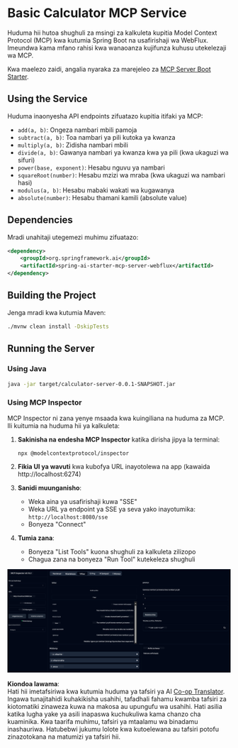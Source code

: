 <!--
CO_OP_TRANSLATOR_METADATA:
{
  "original_hash": "ed9cab32cc67c12d8969b407aa47100a",
  "translation_date": "2025-06-11T09:35:12+00:00",
  "source_file": "03-GettingStarted/01-first-server/solution/java/README.md",
  "language_code": "sw"
}
-->
# Basic Calculator MCP Service

Huduma hii hutoa shughuli za msingi za kalkuleta kupitia Model Context Protocol (MCP) kwa kutumia Spring Boot na usafirishaji wa WebFlux. Imeundwa kama mfano rahisi kwa wanaoanza kujifunza kuhusu utekelezaji wa MCP.

Kwa maelezo zaidi, angalia nyaraka za marejeleo za [MCP Server Boot Starter](https://docs.spring.io/spring-ai/reference/api/mcp/mcp-server-boot-starter-docs.html).

## Using the Service

Huduma inaonyesha API endpoints zifuatazo kupitia itifaki ya MCP:

- `add(a, b)`: Ongeza nambari mbili pamoja
- `subtract(a, b)`: Toa nambari ya pili kutoka ya kwanza
- `multiply(a, b)`: Zidisha nambari mbili
- `divide(a, b)`: Gawanya nambari ya kwanza kwa ya pili (kwa ukaguzi wa sifuri)
- `power(base, exponent)`: Hesabu nguvu ya nambari
- `squareRoot(number)`: Hesabu mzizi wa mraba (kwa ukaguzi wa nambari hasi)
- `modulus(a, b)`: Hesabu mabaki wakati wa kugawanya
- `absolute(number)`: Hesabu thamani kamili (absolute value)

## Dependencies

Mradi unahitaji utegemezi muhimu zifuatazo:

```xml
<dependency>
    <groupId>org.springframework.ai</groupId>
    <artifactId>spring-ai-starter-mcp-server-webflux</artifactId>
</dependency>
```

## Building the Project

Jenga mradi kwa kutumia Maven:
```bash
./mvnw clean install -DskipTests
```

## Running the Server

### Using Java

```bash
java -jar target/calculator-server-0.0.1-SNAPSHOT.jar
```

### Using MCP Inspector

MCP Inspector ni zana yenye msaada kwa kuingiliana na huduma za MCP. Ili kuitumia na huduma hii ya kalkuleta:

1. **Sakinisha na endesha MCP Inspector** katika dirisha jipya la terminal:
   ```bash
   npx @modelcontextprotocol/inspector
   ```

2. **Fikia UI ya wavuti** kwa kubofya URL inayotolewa na app (kawaida http://localhost:6274)

3. **Sanidi muunganisho**:
   - Weka aina ya usafirishaji kuwa "SSE"
   - Weka URL ya endpoint ya SSE ya seva yako inayotumika: `http://localhost:8080/sse`
   - Bonyeza "Connect"

4. **Tumia zana**:
   - Bonyeza "List Tools" kuona shughuli za kalkuleta zilizopo
   - Chagua zana na bonyeza "Run Tool" kutekeleza shughuli

![MCP Inspector Screenshot](../../../../../../translated_images/tool.40e180a7b0d0fe2067cf96435532b01f63f7f8619d6b0132355a04b426b669ac.sw.png)

**Kiondoa lawama**:  
Hati hii imetafsiriwa kwa kutumia huduma ya tafsiri ya AI [Co-op Translator](https://github.com/Azure/co-op-translator). Ingawa tunajitahidi kuhakikisha usahihi, tafadhali fahamu kwamba tafsiri za kiotomatiki zinaweza kuwa na makosa au upungufu wa usahihi. Hati asilia katika lugha yake ya asili inapaswa kuchukuliwa kama chanzo cha kuaminika. Kwa taarifa muhimu, tafsiri ya mtaalamu wa binadamu inashauriwa. Hatubebwi jukumu lolote kwa kutoelewana au tafsiri potofu zinazotokana na matumizi ya tafsiri hii.